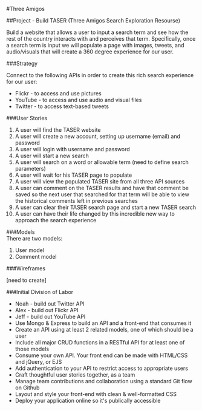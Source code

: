 #Three Amigos  

##Project - Build TASER (Three Amigos Search Exploration Resourse)

Build a website that allows a user to input a search term and see how the rest of the country interacts with and perceives that term.  Specifically, once a search term is input we will populate a page with images, tweets, and audio/visuals that will create a 360 degree experience for our user.  

###Strategy  

Connect to the following APIs in order to create this rich search experience for our user:  

- Flickr - to access and use pictures
- YouTube - to access and use audio and visual files
- Twitter - to access text-based tweets   

###User Stories

1. A user will find the TASER website
2. A user will create a new account, setting up username (email) and password
3. A user will login with username and password
4. A user will start a new search
5. A user will search on a word or allowable term (need to define search parameters)
6. A user will wait for his TASER page to populate
7. A user will view the populated TASER site from all three API sources
8. A user can comment on the TASER results and have that comment be saved so the next user that searched for that term will be able to view the historical comments left in previous searches
9. A user can clear their TASER search page and start a new TASER search
10. A user can have their life changed by this incredible new way to approach the search experience

###Models   
 There are two models:  
 
1. User model 
2. Comment model 

###Wireframes  

[need to create]

###Initial Division of Labor  

- Noah - build out Twitter API
- Alex - build out Flickr API
- Jeff - build out YouTube API
- Use Mongo & Express to build an API and a front-end that consumes it
- Create an API using at least 2 related models, one of which should be a user
- Include all major CRUD functions in a RESTful API for at least one of those models
- Consume your own API. Your front end can be made with HTML/CSS and jQuery, or EJS
- Add authentication to your API to restrict access to appropriate users
- Craft thoughtful user stories together, as a team
- Manage team contributions and collaboration using a standard Git flow on Github
- Layout and style your front-end with clean & well-formatted CSS
- Deploy your application online so it's publically accessible







     



